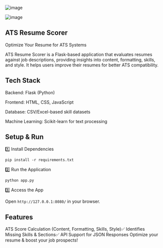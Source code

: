 ![image](https://github.com/user-attachments/assets/930aa159-6944-412e-b82b-ad449c2e75bc)

![image](https://github.com/user-attachments/assets/04cdd5b8-93be-4bbc-9914-aece386e1ae9)

ATS Resume Scorer
----
Optimize Your Resume for ATS Systems

ATS Resume Scorer is a Flask-based application that evaluates resumes against job descriptions, providing insights into content, formatting, skills, and style. It helps users improve their resumes for better ATS compatibility.

Tech Stack
--
Backend: Flask (Python)

Frontend: HTML, CSS, JavaScript

Database: CSV/Excel-based skill datasets

Machine Learning: Scikit-learn for text processing

Setup & Run
--
1️⃣ Install Dependencies

`pip install -r requirements.txt`

2️⃣ Run the Application

`python app.py`

3️⃣ Access the App

Open `http://127.0.0.1:8080/` in your browser.

Features
--
ATS Score Calculation (Content, Formatting, Skills, Style)✅ Identifies Missing Skills & Sections✅ API Support for JSON Responses
Optimize your resume & boost your job prospects!

